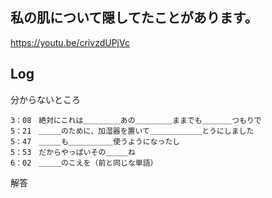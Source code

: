 ## 私の肌について隠してたことがあります。
https://youtu.be/crivzdUPjVc

## Log

分からないところ
```
3：08　絶対にこれは＿＿＿＿＿あの＿＿＿＿＿ままでも＿＿＿＿つもりで
5：21　＿＿＿のために、加湿器を置いて＿＿＿＿＿＿＿とうにしました
5：47　＿＿＿も＿＿＿＿＿＿使うようになったし
5：53　だからやっぱいその＿＿＿ね
6：02　＿＿＿のこえを（前と同じな単語）
```

解答

```
```
